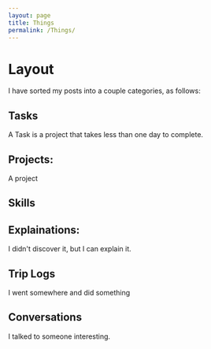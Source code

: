 ```yaml
---
layout: page
title: Things
permalink: /Things/
---
```

# Layout
I have sorted my posts into a couple categories, as follows:
## Tasks
A Task is a project that takes less than one day to complete.
## Projects:
A project
## Skills
## Explainations:
I didn't discover it, but I can explain it. 
## Trip Logs
I went somewhere and did something
## Conversations
I talked to someone interesting.

